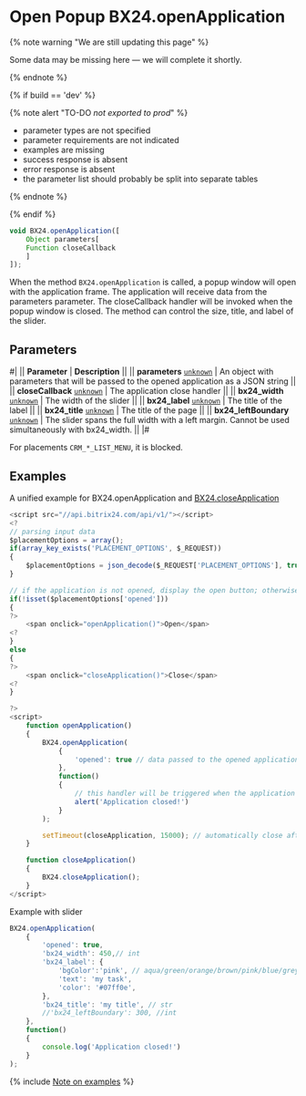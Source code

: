 # Open Popup BX24.openApplication

{% note warning "We are still updating this page" %}

Some data may be missing here — we will complete it shortly.

{% endnote %}

{% if build == 'dev' %}

{% note alert "TO-DO _not exported to prod_" %}

- parameter types are not specified
- parameter requirements are not indicated
- examples are missing
- success response is absent
- error response is absent
- the parameter list should probably be split into separate tables

{% endnote %}

{% endif %}

```js
void BX24.openApplication([
    Object parameters[
    Function closeCallback
    ]
]);
```

When the method `BX24.openApplication` is called, a popup window will open with the application frame. The application will receive data from the parameters parameter. The closeCallback handler will be invoked when the popup window is closed. The method can control the size, title, and label of the slider.

## Parameters

#|
|| **Parameter** | **Description** ||
|| **parameters**
[`unknown`](../../../api-reference/data-types.md) | An object with parameters that will be passed to the opened application as a JSON string ||
|| **closeCallback**
[`unknown`](../../../api-reference/data-types.md) | The application close handler ||
|| **bx24_width**
[`unknown`](../../../api-reference/data-types.md) | The width of the slider ||
|| **bx24_label**
[`unknown`](../../../api-reference/data-types.md) | The title of the label ||
|| **bx24_title**
[`unknown`](../../../api-reference/data-types.md) | The title of the page ||
|| **bx24_leftBoundary**
[`unknown`](../../../api-reference/data-types.md) | The slider spans the full width with a left margin. Cannot be used simultaneously with bx24_width. ||
|#

For placements `CRM_*_LIST_MENU`, it is blocked.

## Examples

A unified example for BX24.openApplication and [BX24.closeApplication](./bx24-close-application.md)

```js
<script src="//api.bitrix24.com/api/v1/"></script>
<?
// parsing input data
$placementOptions = array();
if(array_key_exists('PLACEMENT_OPTIONS', $_REQUEST))
{
    $placementOptions = json_decode($_REQUEST['PLACEMENT_OPTIONS'], true);
}

// if the application is not opened, display the open button; otherwise, display the close button
if(!isset($placementOptions['opened']))
{
?>
    <span onclick="openApplication()">Open</span>
<?
}
else
{
?>
    <span onclick="closeApplication()">Close</span>
<?
}

?>
<script>
    function openApplication()
    {
        BX24.openApplication(
            {
                'opened': true // data passed to the opened application
            },
            function()
            {
                // this handler will be triggered when the application is closed
                alert('Application closed!')
            }
        );

        setTimeout(closeApplication, 15000); // automatically close after 15 seconds
    }

    function closeApplication()
    {
        BX24.closeApplication();
    }
</script>
```

Example with slider

```js
BX24.openApplication(
    {
        'opened': true,
        'bx24_width': 450,// int
        'bx24_label': {
            'bgColor':'pink', // aqua/green/orange/brown/pink/blue/grey/violet
            'text': 'my task',
            'color': '#07ff0e',
        },
        'bx24_title': 'my title', // str
        //'bx24_leftBoundary': 300, //int
    },
    function()
    {
        console.log('Application closed!')
    }
);
```

{% include [Note on examples](../../../_includes/examples.md) %}